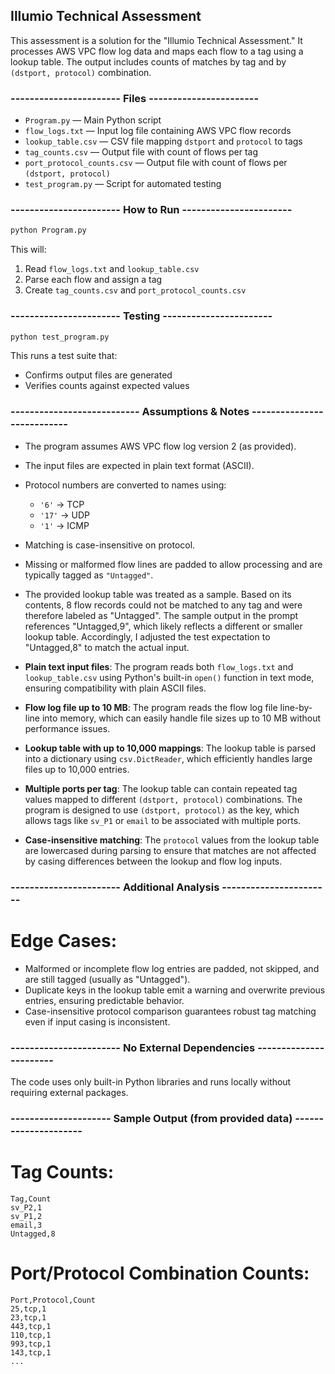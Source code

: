 ## Illumio Technical Assessment

This assessment is a solution for the "Illumio Technical Assessment." It processes AWS VPC flow log data and maps each flow to a tag using a lookup table. The output includes counts of matches by tag and by `(dstport, protocol)` combination.


### ----------------------- Files ----------------------- ###

- `Program.py` — Main Python script
- `flow_logs.txt` — Input log file containing AWS VPC flow records
- `lookup_table.csv` — CSV file mapping `dstport` and `protocol` to tags
- `tag_counts.csv` — Output file with count of flows per tag
- `port_protocol_counts.csv` — Output file with count of flows per `(dstport, protocol)`
- `test_program.py` — Script for automated testing


### ----------------------- How to Run ----------------------- ###

```bash
python Program.py
```

This will:
1. Read `flow_logs.txt` and `lookup_table.csv`
2. Parse each flow and assign a tag
3. Create `tag_counts.csv` and `port_protocol_counts.csv`


### ----------------------- Testing ----------------------- ###

```bash
python test_program.py
```

This runs a test suite that:
- Confirms output files are generated
- Verifies counts against expected values


### --------------------------- Assumptions & Notes --------------------------- ###

- The program assumes AWS VPC flow log version 2 (as provided).
- The input files are expected in plain text format (ASCII).
- Protocol numbers are converted to names using:
  - `'6'` → TCP
  - `'17'` → UDP
  - `'1'` → ICMP
- Matching is case-insensitive on protocol.
- Missing or malformed flow lines are padded to allow processing and are typically tagged as `"Untagged"`.
- The provided lookup table was treated as a sample. Based on its contents, 8 flow records could not be matched to any tag and were therefore labeled as "Untagged". The sample output in the prompt references "Untagged,9", which likely reflects a different or smaller lookup table. Accordingly, I adjusted the test expectation to "Untagged,8" to match the actual input.

- **Plain text input files**: The program reads both `flow_logs.txt` and `lookup_table.csv` using Python's built-in `open()` function in text mode, ensuring compatibility with plain ASCII files.

- **Flow log file up to 10 MB**: The program reads the flow log file line-by-line into memory, which can easily handle file sizes up to 10 MB without performance issues.

- **Lookup table with up to 10,000 mappings**: The lookup table is parsed into a dictionary using `csv.DictReader`, which efficiently handles large files up to 10,000 entries.

- **Multiple ports per tag**: The lookup table can contain repeated tag values mapped to different `(dstport, protocol)` combinations. The program is designed to use `(dstport, protocol)` as the key, which allows tags like `sv_P1` or `email` to be associated with multiple ports.

- **Case-insensitive matching**: The `protocol` values from the lookup table are lowercased during parsing to ensure that matches are not affected by casing differences between the lookup and flow log inputs.


### ----------------------- Additional Analysis ----------------------- ###

# Edge Cases:
- Malformed or incomplete flow log entries are padded, not skipped, and are still tagged (usually as "Untagged").
- Duplicate keys in the lookup table emit a warning and overwrite previous entries, ensuring predictable behavior.
- Case-insensitive protocol comparison guarantees robust tag matching even if input casing is inconsistent.


### ----------------------- No External Dependencies ----------------------- ###

The code uses only built-in Python libraries and runs locally without requiring external packages.


### --------------------- Sample Output (from provided data) --------------------- ###

# Tag Counts:
```
Tag,Count
sv_P2,1
sv_P1,2
email,3
Untagged,8
```

# Port/Protocol Combination Counts:
```
Port,Protocol,Count
25,tcp,1
23,tcp,1
443,tcp,1
110,tcp,1
993,tcp,1
143,tcp,1
...
```

